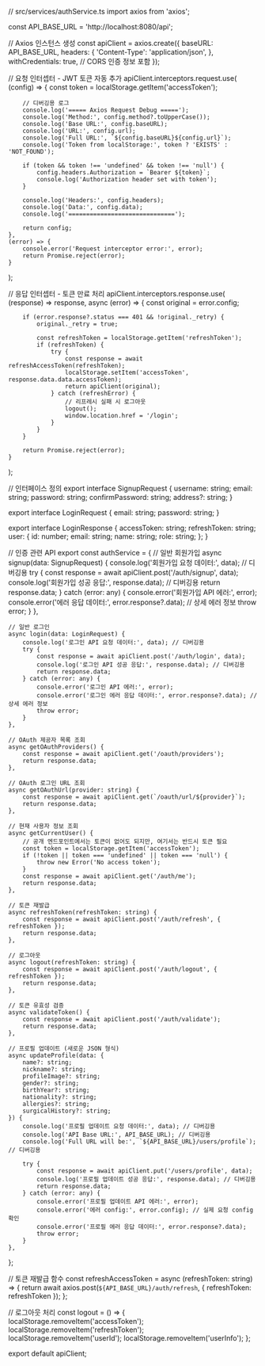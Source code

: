 // src/services/authService.ts
import axios from 'axios';

const API_BASE_URL = 'http://localhost:8080/api';

// Axios 인스턴스 생성
const apiClient = axios.create({
    baseURL: API_BASE_URL,
    headers: {
        'Content-Type': 'application/json',
    },
    withCredentials: true, // CORS 인증 정보 포함
});

// 요청 인터셉터 - JWT 토큰 자동 추가
apiClient.interceptors.request.use(
    (config) => {
        const token = localStorage.getItem('accessToken');
        
        // 디버깅용 로그
        console.log('===== Axios Request Debug =====');
        console.log('Method:', config.method?.toUpperCase());
        console.log('Base URL:', config.baseURL);
        console.log('URL:', config.url);
        console.log('Full URL:', `${config.baseURL}${config.url}`);
        console.log('Token from localStorage:', token ? 'EXISTS' : 'NOT_FOUND');
        
        if (token && token !== 'undefined' && token !== 'null') {
            config.headers.Authorization = `Bearer ${token}`;
            console.log('Authorization header set with token');
        }
        
        console.log('Headers:', config.headers);
        console.log('Data:', config.data);
        console.log('==============================');
        
        return config;
    },
    (error) => {
        console.error('Request interceptor error:', error);
        return Promise.reject(error);
    }
);

// 응답 인터셉터 - 토큰 만료 처리
apiClient.interceptors.response.use(
    (response) => response,
    async (error) => {
        const original = error.config;

        if (error.response?.status === 401 && !original._retry) {
            original._retry = true;

            const refreshToken = localStorage.getItem('refreshToken');
            if (refreshToken) {
                try {
                    const response = await refreshAccessToken(refreshToken);
                    localStorage.setItem('accessToken', response.data.data.accessToken);
                    return apiClient(original);
                } catch (refreshError) {
                    // 리프레시 실패 시 로그아웃
                    logout();
                    window.location.href = '/login';
                }
            }
        }

        return Promise.reject(error);
    }
);

// 인터페이스 정의
export interface SignupRequest {
    username: string;
    email: string;
    password: string;
    confirmPassword: string;
    address?: string;
}

export interface LoginRequest {
    email: string;
    password: string;
}

export interface LoginResponse {
    accessToken: string;
    refreshToken: string;
    user: {
        id: number;
        email: string;
        name: string;
        role: string;
    };
}

// 인증 관련 API
export const authService = {
    // 일반 회원가입
    async signup(data: SignupRequest) {
        console.log('회원가입 요청 데이터:', data); // 디버깅용
        try {
            const response = await apiClient.post('/auth/signup', data);
            console.log('회원가입 성공 응답:', response.data); // 디버깅용
            return response.data;
        } catch (error: any) {
            console.error('회원가입 API 에러:', error);
            console.error('에러 응답 데이터:', error.response?.data); // 상세 에러 정보
            throw error;
        }
    },

    // 일반 로그인
    async login(data: LoginRequest) {
        console.log('로그인 API 요청 데이터:', data); // 디버깅용
        try {
            const response = await apiClient.post('/auth/login', data);
            console.log('로그인 API 성공 응답:', response.data); // 디버깅용
            return response.data;
        } catch (error: any) {
            console.error('로그인 API 에러:', error);
            console.error('로그인 에러 응답 데이터:', error.response?.data); // 상세 에러 정보
            throw error;
        }
    },

    // OAuth 제공자 목록 조회
    async getOAuthProviders() {
        const response = await apiClient.get('/oauth/providers');
        return response.data;
    },

    // OAuth 로그인 URL 조회
    async getOAuthUrl(provider: string) {
        const response = await apiClient.get(`/oauth/url/${provider}`);
        return response.data;
    },

    // 현재 사용자 정보 조회
    async getCurrentUser() {
        // 공개 엔드포인트에서는 토큰이 없어도 되지만, 여기서는 반드시 토큰 필요
        const token = localStorage.getItem('accessToken');
        if (!token || token === 'undefined' || token === 'null') {
            throw new Error('No access token');
        }
        const response = await apiClient.get('/auth/me');
        return response.data;
    },

    // 토큰 재발급
    async refreshToken(refreshToken: string) {
        const response = await apiClient.post('/auth/refresh', { refreshToken });
        return response.data;
    },

    // 로그아웃
    async logout(refreshToken: string) {
        const response = await apiClient.post('/auth/logout', { refreshToken });
        return response.data;
    },

    // 토큰 유효성 검증
    async validateToken() {
        const response = await apiClient.post('/auth/validate');
        return response.data;
    },

    // 프로필 업데이트 (새로운 JSON 형식)
    async updateProfile(data: {
        name?: string;
        nickname?: string;
        profileImage?: string;
        gender?: string;
        birthYear?: string;
        nationality?: string;
        allergies?: string;
        surgicalHistory?: string;
    }) {
        console.log('프로필 업데이트 요청 데이터:', data); // 디버깅용
        console.log('API Base URL:', API_BASE_URL); // 디버깅용
        console.log('Full URL will be:', `${API_BASE_URL}/users/profile`); // 디버깅용
        
        try {
            const response = await apiClient.put('/users/profile', data);
            console.log('프로필 업데이트 성공 응답:', response.data); // 디버깅용
            return response.data;
        } catch (error: any) {
            console.error('프로필 업데이트 API 에러:', error);
            console.error('에러 config:', error.config); // 실제 요청 config 확인
            console.error('프로필 에러 응답 데이터:', error.response?.data);
            throw error;
        }
    },
};

// 토큰 재발급 함수
const refreshAccessToken = async (refreshToken: string) => {
    return await axios.post(`${API_BASE_URL}/auth/refresh`, {
        refreshToken: refreshToken
    });
};

// 로그아웃 처리
const logout = () => {
    localStorage.removeItem('accessToken');
    localStorage.removeItem('refreshToken');
    localStorage.removeItem('userId');
    localStorage.removeItem('userInfo');
};

export default apiClient;
